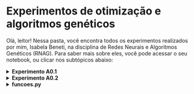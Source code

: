 # Experimentos de otimização e algoritmos genéticos
Olá, leitor! Nessa pasta, você encontra todos os experimentos realizados por mim, Isabela Beneti, na disciplina de Redes Neurais e Algorítmos Genéticos (RNAG). Para saber mais sobre eles, você pode acessar o seu notebook, ou clicar nos subtópicos abaixo:
<details><summary><b>Experimento A0.1</b></summary>
<p align="justify">
O primeiro experimento, resolvido no notebook "experimento A.01" foi resolvido em classe utilizando python puro, isto é, apenas python e as bibliotecas já embutidas no JupyterNotebook. Nele, nós resolvemos o problema de 4 caixas binárias utilizando o método de busca aleatória. Para tanto, escrevemos 3 funções que, ao final, devolviam uma resposta diferente a cada vez que rodávamos a célula
</p>
<p align="justify">
Logo, concluímos que o método de busca aleatória é probabilístico, e não determinístico.
</p>
</details>
<details><summary><b>Experimento A0.2</b></summary>
<p align="justify">
No segundo experimento,  resolvemos o problema de 4 caixas binárias utilizando o método de busca em grade. Para tanto, importamos uma função entre as funções escritas no experimento A.01. A partir desse método, conseguimos analisar todas os indivíduos (candidatos) possíveis, e, por isso, o código sempre nos retornava a mesma resposta.
</p>
<p align="justify">
Logo, concluímos que o método de busca em grade determinístico probabilístico, e não probabilístico .
</p>
</details>
<details><summary><b>funcoes.py</b></summary>
<p align="justify">
Nesse documento, armazenamos funções criandas nos notebooks, o que diminui o risco de perdê-las e facilita o nosso acesso a elas. Dessa forma, criamos a nossa pr´topria biblioteca de funções!

</p>
</details>
